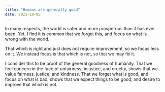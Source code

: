 ```yaml
---
title: "Humans are generally good"
date: 2021-10-05
---
```


In many respects, the world is safer and more prosperous than it has ever been.
Yet, I find it is common that we forget this, and focus on what is wrong with
the world.

That which is right and just does not require improvement, so we focus less on
it. We instead focus is that which is not, so that we may fix it.

I consider this to be proof of the general goodness of humanity. That we feel
concern in the face of unfairness, injustice, and cruelty, shows that we value
fairness, justice, and kindness. That we forget what is good, and focus on what
is bad, shows that we expect things to be good, and desire to improve that which
is not.
